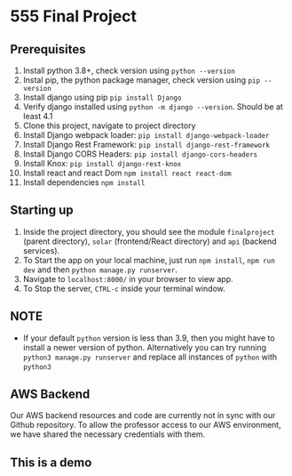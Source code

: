 # 555 Final Project

## Prerequisites
1. Install python 3.8+, check version using `python --version`
2. Instal pip, the python package manager, check version using `pip --version`
3. Install django using pip `pip install Django`
4. Verify django installed using `python -m django --version`. Should be at least 4.1
5. Clone this project, navigate to project directory
6. Install Django webpack loader: `pip install django-webpack-loader`
7. Install Django Rest Framework: `pip install django-rest-framework`
8. Install Django CORS Headers: `pip install django-cors-headers`
9. Install Knox: `pip install django-rest-knox`
10. Install react and react Dom `npm install react react-dom`
11. Install dependencies `npm install`



## Starting up
1. Inside the project directory, you should see the module `finalproject` (parent directory), `solar` (frontend/React directory) and `api` (backend services).
2. To Start the app on your local machine, just run `npm install`, `npm run dev` and then `python manage.py runserver`.
3. Navigate to `localhost:8000/` in your browser to view app.
4. To Stop the server, `CTRL-c` inside your terminal window.

## NOTE
- If your default `python` version is less than 3.9, then you might have to install a newer version of python. Alternatively you can try running `python3 manage.py runserver` and replace all instances of `python` with `python3`

## AWS Backend
Our AWS backend resources and code are currently not in sync with our Github repository. To allow the professor access to our AWS environment, we have shared the necessary credentials with them.

## This is a demo